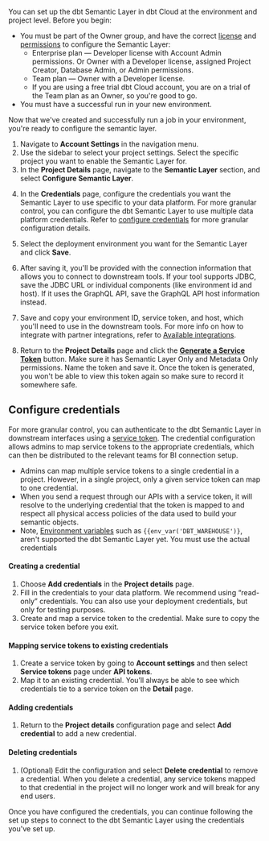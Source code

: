 You can set up the dbt Semantic Layer in dbt Cloud at the environment and project level. Before you begin:

- You must be part of the Owner group, and have the correct [license](/docs/cloud/manage-access/seats-and-users) and [permissions](/docs/cloud/manage-access/self-service-permissions) to configure the Semantic Layer:
    * Enterprise plan &mdash; Developer license with Account Admin permissions. Or Owner with a Developer license, assigned Project Creator, Database Admin, or Admin permissions.
    * Team plan &mdash; Owner with a Developer license.
    * If you are using a free trial dbt Cloud account, you are on a trial of the Team plan as an Owner, so you're good to go.
- You must have a successful run in your new environment.

Now that we've created and successfully run a job in your environment, you're ready to configure the semantic layer.

1. Navigate to **Account Settings** in the navigation menu.
2. Use the sidebar to select your project settings. Select the specific project you want to enable the Semantic Layer for.
3. In the **Project Details** page, navigate to the **Semantic Layer** section, and select **Configure Semantic Layer**.

<Lightbox src="/img/docs/dbt-cloud/semantic-layer/new-sl-configure.jpg" width="60%" title="Semantic Layer section in the Project Details page"/>

4. In the **Credentials** page, configure the credentials you want the Semantic Layer to use specific to your data platform. For more granular control, you can configure the dbt Semantic Layer to use multiple data platform credentials. Refer to [configure credentials](#configure-credentials) for more granular configuration details.

5. Select the deployment environment you want for the Semantic Layer and click **Save**.
6. After saving it, you'll be provided with the connection information that allows you to connect to downstream tools. If your tool supports JDBC, save the JDBC URL or individual components (like environment id and host). If it uses the GraphQL API, save the GraphQL API host information instead.

<Lightbox src="/img/docs/dbt-cloud/semantic-layer/sl-configure-example.jpg" width="50%" title="After configuring, you'll be provided with the connection details to connect to you downstream tools." />

7. Save and copy your environment ID, service token, and host, which you'll need to use in the downstream tools. For more info on how to integrate with partner integrations, refer to [Available integrations](/docs/cloud-integrations/avail-sl-integrations).

8. Return to the **Project Details** page and click the **[Generate a Service Token](/docs/dbt-cloud-apis/service-tokens)** button. Make sure it has Semantic Layer Only and Metadata Only permissions. Name the token and save it. Once the token is generated, you won't be able to view this token again so make sure to record it somewhere safe.  

## Configure credentials

For more granular control, you can authenticate to the dbt Semantic Layer in downstream interfaces using a [service token](/docs/dbt-cloud-apis/service-tokens). The credential configuration allows admins to map service tokens to the appropriate credentials, which can then be distributed to the relevant teams for BI connection setup. 

- Admins can map multiple service tokens to a single credential in a project. However, in a single project, only a given service token can map to one credential.
- When you send a request through our APIs with a service token, it will resolve to the underlying credential that the token is mapped to and respect all physical access policies of the data used to build your semantic objects.
- Note, [Environment variables](/docs/build/environment-variables) such as `{{env_var('DBT_WAREHOUSE')}`, aren't supported the dbt Semantic Layer yet. You must use the actual credentials

#### Creating a credential

1. Choose **Add credentials** in the **Project details** page.
2. Fill in the credentials to your data platform. We recommend using “read-only” credentials. You can also use your deployment credentials, but only for testing purposes.
3. Create and map a service token to the credential. Make sure to copy the service token before you exit.

#### Mapping service tokens to existing credentials

1. Create a service token by going to **Account settings** and then select **Service tokens** page under **API tokens**.
2. Map it to an existing credential. You’ll always be able to see which credentials tie to a service token on the **Detail** page.

#### Adding credentials

1. Return to the **Project details** configuration page and select **Add credential** to add a new credential.

#### Deleting credentials

1. (Optional) Edit the configuration and select **Delete credential** to remove a credential. When you delete a credential, any service tokens mapped to that credential in the project will no longer work and will break for any end users.

Once you have configured the credentials, you can continue following the set up steps to connect to the dbt Semantic Layer using the credentials you've set up.

<Lightbox src="/img/docs/dbt-cloud/semantic-layer/sl-configure-sl.jpg" width="55%" title="Enter the credentials you want the Semantic Layer to use specific to your data platform, and select the deployment environment."/>
